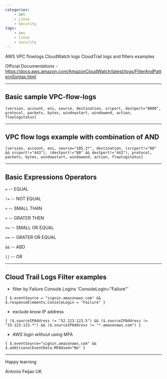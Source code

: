 ```yaml
---
categories:
    - AWS
    - Linux
    - Security
tags:
    - aws
    - linux
    - security
---
```


AWS VPC flowlogs CloudWatch logs CloudTrail logs and filters examples

Official Documentations - <https://docs.aws.amazon.com/AmazonCloudWatch/latest/logs/FilterAndPatternSyntax.html>

---

## Basic sample VPC-flow-logs

`[version, account, eni, source, destination, srcport, destport="8000", protocol, packets, bytes, windowstart, windowend, action, flowlogstatus]`

---

## VPC flow logs example with combination of AND

`[version, account, eni, source="185.2*", destination, (srcport!="80" && srcport!="443"), (destport!="80" && destport!="443"), protocol, packets, bytes, windowstart, windowend, action, flowlogstatus]`

---

## Basic Expressions Operators

`=`     -- EQUAL

`!=`    -- NOT EQUAL

`<`     -- SMALL THAN

`>`     -- GRATER THEN

`<=`    -- SMALL OR EQUAL

`>=`    -- GRATER OR EQUAL

`&&`    -- ABD

`||`    -- OR

---

## Cloud Trail Logs Filter examples

- filter by Failure Console Logins  'ConsoleLogin="Failure"'

`{ $.eventSource = "signin.amazonaws.com" && $.responseElements.ConsoleLogin = "Failure" }`

- exclude know IP address

`{ ($.sourceIPAddress != "52.123.123.5") && ($.sourceIPAddress != "33.123.123.*") && ($.sourceIPAddress != "*.amazonaws.com") }`

- AWS login without using MFA

`{ $.eventSource="signin.amazonaws.com" && $.additionalEventData.MFAUsed="No" }`

---

Happy learning

Antonio Feijao UK
